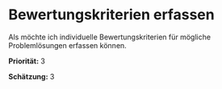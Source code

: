 # Bewertungskriterien erfassen


Als möchte ich individuelle Bewertungskriterien für mögliche Problemlösungen erfassen können.


**Priorität:** 3

**Schätzung:** 3
